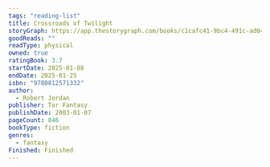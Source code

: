 ```yaml
---
tags: "reading-list"
title: Crossroads of Twilight
storyGraph: https://app.thestorygraph.com/books/c1cafc41-9bc4-491c-ad04-04059df27296
goodReads: ""
readType: physical
owned: true
ratingBook: 3.7
startDate: 2025-01-08
endDate: 2025-01-25
isbn: "9780812571332"
author:
  - Robert Jordan
publisher: Tor Fantasy
publishDate: 2003-01-07
pageCount: 846
bookType: fiction
genres:
  - fantasy
Finished: Finished
---
```

